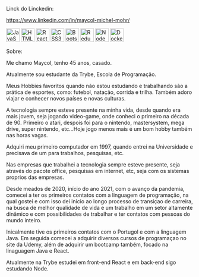  Linck do Linckedin:
 
 https://www.linkedin.com/in/maycol-michel-mohr/
 
 <p align="left">
<a href="https://developer.mozilla.org/en-US/docs/Web/JavaScript" target="_blank" rel="noreferrer"><img src="https://raw.githubusercontent.com/danielcranney/readme-generator/main/public/icons/skills/javascript-colored.svg" width="36" height="36" alt="JavaScript" /></a>
<a href="https://developer.mozilla.org/en-US/docs/Glossary/HTML5" target="_blank" rel="noreferrer"><img src="https://raw.githubusercontent.com/danielcranney/readme-generator/main/public/icons/skills/html5-colored.svg" width="36" height="36" alt="HTML5" /></a>
<a href="https://reactjs.org/" target="_blank" rel="noreferrer"><img src="https://raw.githubusercontent.com/danielcranney/readme-generator/main/public/icons/skills/react-colored.svg" width="36" height="36" alt="React" /></a>
<a href="https://www.w3.org/TR/CSS/#css" target="_blank" rel="noreferrer"><img src="https://raw.githubusercontent.com/danielcranney/readme-generator/main/public/icons/skills/css3-colored.svg" width="36" height="36" alt="CSS3" /></a>
<a href="https://getbootstrap.com/" target="_blank" rel="noreferrer"><img src="https://raw.githubusercontent.com/danielcranney/readme-generator/main/public/icons/skills/bootstrap-colored.svg" width="36" height="36" alt="Bootstrap" /></a>
<a href="https://redux.js.org/" target="_blank" rel="noreferrer"><img src="https://raw.githubusercontent.com/danielcranney/readme-generator/main/public/icons/skills/redux-colored.svg" width="36" height="36" alt="Redux" /></a>
<a href="https://nodejs.org/en/" target="_blank" rel="noreferrer"><img src="https://raw.githubusercontent.com/danielcranney/readme-generator/main/public/icons/skills/nodejs-colored.svg" width="36" height="36" alt="NodeJS" /></a>
<a href="https://www.docker.com/" target="_blank" rel="noreferrer"><img src="https://user-images.githubusercontent.com/25181517/117207330-263ba280-adf4-11eb-9b97-0ac5b40bc3be.png" width="36" height="36" alt="Docker" /></a>
</p>

Sobre: 

Me chamo Maycol, tenho 45 anos, casado.

Atualmente sou estudante da Trybe, Escola de Programação.

Meus Hobbies favoritos quando não estou estudando e trabalhando são a prática de esportes, como: futebol, natação, corrida e trilha. Também adoro viajar e conhecer novos países e novas culturas.

A tecnologia sempre esteve presente na minha vida, desde quando era mais jovem, seja jogando video-game, onde conheci o primeiro na década de 90. Primeiro o atari, despois foi para o nintendo, mastersystem, mega drive, super nintendo, etc...Hoje jogo menos mais é um bom hobby também nas horas vagas.

Adquiri meu primeiro computador em 1997, quando entrei na Universidade e precisava de um para trabalhos, pesquisas, etc.

Nas empresas que trabalhei a tecnologia sempre esteve presente, seja através do pacote office, pesquisas em internet, etc, seja com os sistemas proprios das empresas.

Desde meados de 2020, início do ano 2021, com o avanço da pandemia, comecei a ter os primeiros contatos com a linguagem de programação, na qual gostei e com isso dei inicio ao longo processo de transiçao de carreira, na busca de melhor qualidade de vida e um trabalho em um setor altamente dinâmico e com possibilidades de trabalhar e ter contatos com pessoas do mundo inteiro.

Inicalmente tive os primeiros contatos com o Portugol e com a linguagem Java. Em seguida comecei a adquirir diversos cursos de programaçao no site da Udemy, além de adquirir um bootcamp também, focado na linaguagem Java e React.

Atualmente na Trybe estudei em front-end React e em back-end sigo estudando Node.

 

